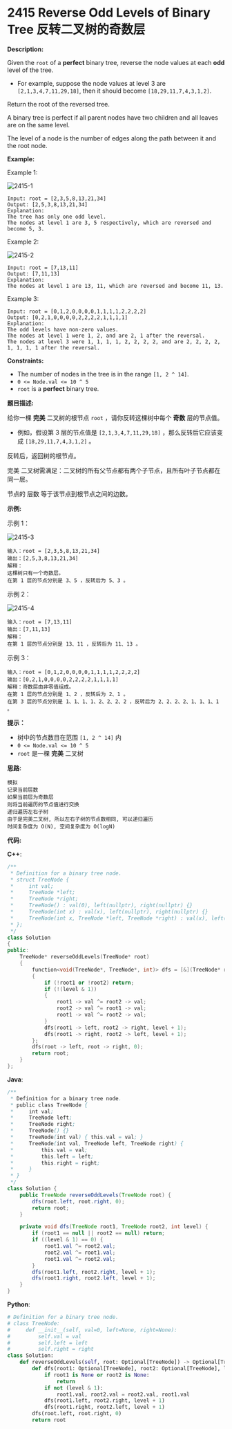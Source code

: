 # 2415 Reverse Odd Levels of Binary Tree 反转二叉树的奇数层

__Description:__

Given the `root` of a __perfect__ binary tree, reverse the node values at each __odd__ level of the tree.

- For example, suppose the node values at level 3 are `[2,1,3,4,7,11,29,18]`, then it should become `[18,29,11,7,4,3,1,2]`.

Return the root of the reversed tree.

A binary tree is perfect if all parent nodes have two children and all leaves are on the same level.

The level of a node is the number of edges along the path between it and the root node.

__Example:__

Example 1:

![2415-1](https://assets.leetcode.com/uploads/2022/07/28/first_case1.png)

```text
Input: root = [2,3,5,8,13,21,34]
Output: [2,5,3,8,13,21,34]
Explanation: 
The tree has only one odd level.
The nodes at level 1 are 3, 5 respectively, which are reversed and become 5, 3.
```

Example 2:

![2415-2](https://assets.leetcode.com/uploads/2022/07/28/second_case3.png)

```text
Input: root = [7,13,11]
Output: [7,11,13]
Explanation: 
The nodes at level 1 are 13, 11, which are reversed and become 11, 13.
```

Example 3:

```text
Input: root = [0,1,2,0,0,0,0,1,1,1,1,2,2,2,2]
Output: [0,2,1,0,0,0,0,2,2,2,2,1,1,1,1]
Explanation: 
The odd levels have non-zero values.
The nodes at level 1 were 1, 2, and are 2, 1 after the reversal.
The nodes at level 3 were 1, 1, 1, 1, 2, 2, 2, 2, and are 2, 2, 2, 2, 1, 1, 1, 1 after the reversal.
```

__Constraints:__

- The number of nodes in the tree is in the range `[1, 2 ^ 14]`.
- `0 <= Node.val <= 10 ^ 5`
- `root` is a __perfect__ binary tree.

__题目描述:__

给你一棵 __完美__ 二叉树的根节点 `root` ，请你反转这棵树中每个 __奇数__ 层的节点值。

- 例如，假设第 3 层的节点值是 `[2,1,3,4,7,11,29,18]` ，那么反转后它应该变成 `[18,29,11,7,4,3,1,2]` 。

反转后，返回树的根节点。

完美 二叉树需满足：二叉树的所有父节点都有两个子节点，且所有叶子节点都在同一层。

节点的 层数 等于该节点到根节点之间的边数。

__示例:__

示例 1：

![2415-3](https://assets.leetcode.com/uploads/2022/07/28/first_case1.png)

```text
输入：root = [2,3,5,8,13,21,34]
输出：[2,5,3,8,13,21,34]
解释：
这棵树只有一个奇数层。
在第 1 层的节点分别是 3、5 ，反转后为 5、3 。
```

示例 2：

![2415-4](https://assets.leetcode.com/uploads/2022/07/28/second_case3.png)

```text
输入：root = [7,13,11]
输出：[7,11,13]
解释： 
在第 1 层的节点分别是 13、11 ，反转后为 11、13 。
```

示例 3：

```text
输入：root = [0,1,2,0,0,0,0,1,1,1,1,2,2,2,2]
输出：[0,2,1,0,0,0,0,2,2,2,2,1,1,1,1]
解释：奇数层由非零值组成。
在第 1 层的节点分别是 1、2 ，反转后为 2、1 。
在第 3 层的节点分别是 1、1、1、1、2、2、2、2 ，反转后为 2、2、2、2、1、1、1、1 。
```

__提示：__

- 树中的节点数目在范围 `[1, 2 ^ 14]` 内
- `0 <= Node.val <= 10 ^ 5`
- `root` 是一棵 __完美__ 二叉树

__思路:__

```text
模拟
记录当前层数
如果当前层为奇数层
则将当前遍历的节点值进行交换
递归遍历左右子树
由于是完美二叉树, 所以左右子树的节点数相同, 可以递归遍历
时间复杂度为 O(N), 空间复杂度为 O(logN)
```

__代码:__

__C++__:

```C++
/**
 * Definition for a binary tree node.
 * struct TreeNode {
 *     int val;
 *     TreeNode *left;
 *     TreeNode *right;
 *     TreeNode() : val(0), left(nullptr), right(nullptr) {}
 *     TreeNode(int x) : val(x), left(nullptr), right(nullptr) {}
 *     TreeNode(int x, TreeNode *left, TreeNode *right) : val(x), left(left), right(right) {}
 * };
 */
class Solution 
{
public:
    TreeNode* reverseOddLevels(TreeNode* root) 
    {
        function<void(TreeNode*, TreeNode*, int)> dfs = [&](TreeNode* root1, TreeNode* root2, int level) -> void
        {
            if (!root1 or !root2) return;
            if (!(level & 1)) 
            {
                root1 -> val ^= root2 -> val;
                root2 -> val ^= root1 -> val;
                root1 -> val ^= root2 -> val;
            }
            dfs(root1 -> left, root2 -> right, level + 1);
            dfs(root1 -> right, root2 -> left, level + 1);
        };
        dfs(root -> left, root -> right, 0);
        return root;
    }
};
```

__Java__:

```Java
/**
 * Definition for a binary tree node.
 * public class TreeNode {
 *     int val;
 *     TreeNode left;
 *     TreeNode right;
 *     TreeNode() {}
 *     TreeNode(int val) { this.val = val; }
 *     TreeNode(int val, TreeNode left, TreeNode right) {
 *         this.val = val;
 *         this.left = left;
 *         this.right = right;
 *     }
 * }
 */
class Solution {
    public TreeNode reverseOddLevels(TreeNode root) {
        dfs(root.left, root.right, 0);
        return root;
    }

    private void dfs(TreeNode root1, TreeNode root2, int level) {
        if (root1 == null || root2 == null) return;
        if ((level & 1) == 0) {
            root1.val ^= root2.val;
            root2.val ^= root1.val;
            root1.val ^= root2.val;
        }
        dfs(root1.left, root2.right, level + 1);
        dfs(root1.right, root2.left, level + 1);
    }
}
```

__Python__:

```Python
# Definition for a binary tree node.
# class TreeNode:
#     def __init__(self, val=0, left=None, right=None):
#         self.val = val
#         self.left = left
#         self.right = right
class Solution:
    def reverseOddLevels(self, root: Optional[TreeNode]) -> Optional[TreeNode]:
        def dfs(root1: Optional[TreeNode], root2: Optional[TreeNode], level: int) -> NoReturn:
            if root1 is None or root2 is None:
                return
            if not (level & 1):
                root1.val, root2.val = root2.val, root1.val
            dfs(root1.left, root2.right, level + 1)
            dfs(root1.right, root2.left, level + 1)
        dfs(root.left, root.right, 0)
        return root
```
